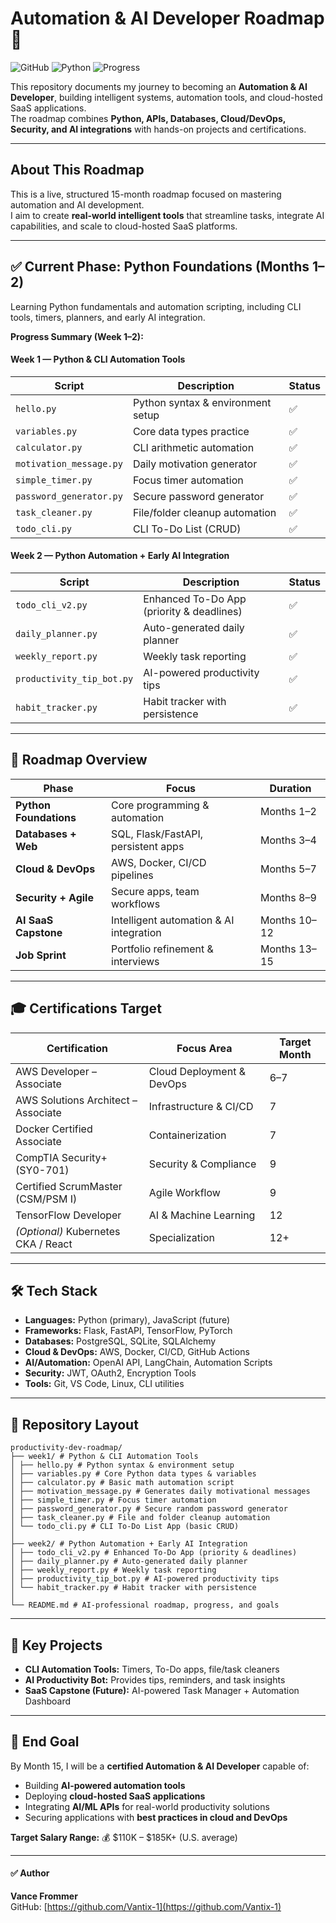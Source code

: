 # Automation & AI Developer Roadmap 🚀
![GitHub](https://img.shields.io/badge/GitHub-Repo-black?style=for-the-badge&logo=github&logoColor=white)
![Python](https://img.shields.io/badge/Python-3.11-blue?style=for-the-badge&logo=python&logoColor=white)
![Progress](https://img.shields.io/badge/Progress-Live-brightblue?style=for-the-badge&logo=github)

This repository documents my journey to becoming an **Automation & AI Developer**, building intelligent systems, automation tools, and cloud-hosted SaaS applications.  
The roadmap combines **Python, APIs, Databases, Cloud/DevOps, Security, and AI integrations** with hands-on projects and certifications.

---

## About This Roadmap
This is a live, structured 15-month roadmap focused on mastering automation and AI development.  
I aim to create **real-world intelligent tools** that streamline tasks, integrate AI capabilities, and scale to cloud-hosted SaaS platforms.

---

## ✅ Current Phase: Python Foundations (Months 1–2)
Learning Python fundamentals and automation scripting, including CLI tools, timers, planners, and early AI integration.

**Progress Summary (Week 1–2):**

#### Week 1 — Python & CLI Automation Tools
| Script | Description | Status |
|--------|-------------|--------|
| `hello.py` | Python syntax & environment setup | ✅ |
| `variables.py` | Core data types practice | ✅ |
| `calculator.py` | CLI arithmetic automation | ✅ |
| `motivation_message.py` | Daily motivation generator | ✅ |
| `simple_timer.py` | Focus timer automation | ✅ |
| `password_generator.py` | Secure password generator | ✅ |
| `task_cleaner.py` | File/folder cleanup automation | ✅ |
| `todo_cli.py` | CLI To-Do List (CRUD) | ✅ |

#### Week 2 — Python Automation + Early AI Integration
| Script | Description | Status |
|--------|-------------|--------|
| `todo_cli_v2.py` | Enhanced To-Do App (priority & deadlines) | ✅ |
| `daily_planner.py` | Auto-generated daily planner | ✅ |
| `weekly_report.py` | Weekly task reporting | ✅ |
| `productivity_tip_bot.py` | AI-powered productivity tips | ✅ |
| `habit_tracker.py` | Habit tracker with persistence | ✅ |

---

## 🧩 Roadmap Overview
| Phase | Focus | Duration |
|-------|-------|----------|
| **Python Foundations** | Core programming & automation | Months 1–2 |
| **Databases + Web** | SQL, Flask/FastAPI, persistent apps | Months 3–4 |
| **Cloud & DevOps** | AWS, Docker, CI/CD pipelines | Months 5–7 |
| **Security + Agile** | Secure apps, team workflows | Months 8–9 |
| **AI SaaS Capstone** | Intelligent automation & AI integration | Months 10–12 |
| **Job Sprint** | Portfolio refinement & interviews | Months 13–15 |

---

## 🎓 Certifications Target
| Certification | Focus Area | Target Month |
|---------------|------------|--------------|
| AWS Developer – Associate | Cloud Deployment & DevOps | 6–7 |
| AWS Solutions Architect – Associate | Infrastructure & CI/CD | 7 |
| Docker Certified Associate | Containerization | 7 |
| CompTIA Security+ (SY0-701) | Security & Compliance | 9 |
| Certified ScrumMaster (CSM/PSM I) | Agile Workflow | 9 |
| TensorFlow Developer | AI & Machine Learning | 12 |
| *(Optional)* Kubernetes CKA / React | Specialization | 12+ |

---

## 🛠️ Tech Stack
- **Languages:** Python (primary), JavaScript (future)  
- **Frameworks:** Flask, FastAPI, TensorFlow, PyTorch  
- **Databases:** PostgreSQL, SQLite, SQLAlchemy  
- **Cloud & DevOps:** AWS, Docker, CI/CD, GitHub Actions  
- **AI/Automation:** OpenAI API, LangChain, Automation Scripts  
- **Security:** JWT, OAuth2, Encryption Tools  
- **Tools:** Git, VS Code, Linux, CLI utilities  

---

## 📂 Repository Layout

```
productivity-dev-roadmap/
├── week1/ # Python & CLI Automation Tools
│ ├── hello.py # Python syntax & environment setup
│ ├── variables.py # Core Python data types & variables
│ ├── calculator.py # Basic math automation script
│ ├── motivation_message.py # Generates daily motivational messages
│ ├── simple_timer.py # Focus timer automation
│ ├── password_generator.py # Secure random password generator
│ ├── task_cleaner.py # File and folder cleanup automation
│ └── todo_cli.py # CLI To-Do List App (basic CRUD)
│
├── week2/ # Python Automation + Early AI Integration
│ ├── todo_cli_v2.py # Enhanced To-Do App (priority & deadlines)
│ ├── daily_planner.py # Auto-generated daily planner
│ ├── weekly_report.py # Weekly task reporting
│ ├── productivity_tip_bot.py # AI-powered productivity tips
│ └── habit_tracker.py # Habit tracker with persistence
│
└── README.md # AI-professional roadmap, progress, and goals

```

---

## 🚀 Key Projects
- **CLI Automation Tools:** Timers, To-Do apps, file/task cleaners  
- **AI Productivity Bot:** Provides tips, reminders, and task insights  
- **SaaS Capstone (Future):** AI-powered Task Manager + Automation Dashboard  

---

## 🌟 End Goal
By Month 15, I will be a **certified Automation & AI Developer** capable of:  
- Building **AI-powered automation tools**  
- Deploying **cloud-hosted SaaS applications**  
- Integrating **AI/ML APIs** for real-world productivity solutions  
- Securing applications with **best practices in cloud and DevOps**

**Target Salary Range:** 💰 $110K – $185K+ (U.S. average)

---

#### ✅ Author
**Vance Frommer**  
GitHub: [https://github.com/Vantix-1](https://github.com/Vantix-1)

